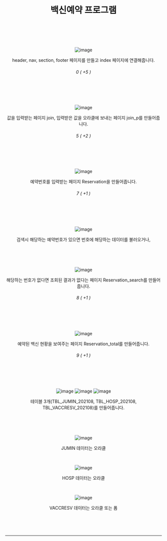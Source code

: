 <div align="center">

백신예약 프로그램
<br><br>
=

<br><br>

![image](https://user-images.githubusercontent.com/104752202/201570755-6b15aa35-a2a9-443c-b572-3f8a8417914b.png)

header, nav, section, footer 페이지를 만들고 index 페이지에 연결해줍니다.
###### 0 ( +5 )
  
<br><br><br>

![image](https://user-images.githubusercontent.com/104752202/201572333-8af3e537-4f85-433a-8742-3493ca286ec9.png)

값을 입력받는 페이지 join, 입력받은 값을 오라클에 보내는 페이지 join_p를 만들어줍니다.
###### 5 ( +2 )

<br><br><br>

![image](https://user-images.githubusercontent.com/104752202/201572259-d1ba29d3-6d4f-4cab-8111-b2921223801b.png)

예약번호를 입력받는 페이지 Reservation을 만들어줍니다.
###### 7 ( +1 )

<br><br><br>

![image](https://user-images.githubusercontent.com/104752202/201572209-d665341d-526b-4d50-a24f-ac5784b11646.png)

검색시 해당하는 예약번호가 있으면 번호에 해당하는 데이터를 불러오거나,   

<br><br><br>

![image](https://user-images.githubusercontent.com/104752202/201572709-3d361ad4-0b99-4c9d-9ba2-778ea1e970c0.png)

해당하는 번호가 없다면 조회된 결과가 없다는 페이지 Reservation_search를 만들어줍니다.
###### 8 ( +1 )

<br><br><br>

![image](https://user-images.githubusercontent.com/104752202/201573509-b38b8979-bf17-4843-b0cb-5fafee23db7d.png)

예약된 백신 현황을 보여주는 페이지 Reservation_total를 만들어줍니다.
###### 9 ( +1 )

<br><br><br>
  
![image](https://user-images.githubusercontent.com/104752202/201574848-fe9a5609-38a0-4ef2-bacd-16aaef970132.png)
![image](https://user-images.githubusercontent.com/104752202/201574927-fc98bb5b-2fa1-4161-8e8f-dc7b79c98ff7.png)
![image](https://user-images.githubusercontent.com/104752202/201574999-61bbf4e8-ae0f-4f01-adb1-445289b1fe4b.png)

테이블 3개(TBL_JUMIN_202108, TBL_HOSP_202108, TBL_VACCRESV_202108)를 만들어줍니다.

<br><br><br> 

![image](https://user-images.githubusercontent.com/104752202/201574906-9168f605-f288-4e08-a9b2-cd8c7ffff573.png)

JUMIN 데이터는 오라클

<br>

![image](https://user-images.githubusercontent.com/104752202/201574963-3618620e-3556-4e70-bf3a-0b34c365c13b.png)

HOSP 데이터는 오라클

<br>

![image](https://user-images.githubusercontent.com/104752202/201575041-45d52e64-d402-4690-966e-525b072cc823.png)

VACCRESV 데이터는 오라클 또는 폼

<br><br><br>

- - -

</div>
